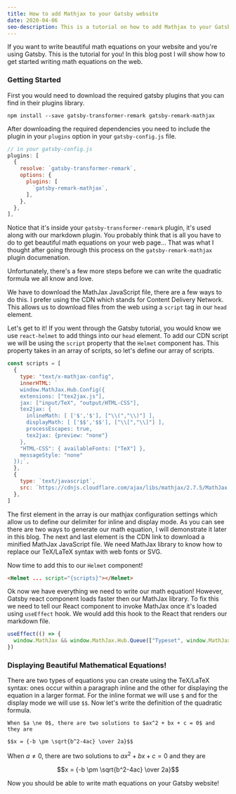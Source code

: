 ```yaml
---
title: How to add Mathjax to your Gatsby website
date: 2020-04-06
seo-description: This is a tutorial on how to add Mathjax to your Gatsby website.
---
```


If you want to write beautiful math equations on your website and you're using Gatsby. This is the tutorial for you! In this blog post I will show how to get started writing math equations on the web.

### Getting Started

First you would need to download the required gatsby plugins that you can find in their plugins library.

```
npm install --save gatsby-transformer-remark gatsby-remark-mathjax
```

After downloading the required dependencies you need to include the plugin in your `plugins` option in your `gatsby-config.js` file.

```javascript
// in your gatsby-config.js
plugins: [
  {
    resolve: `gatsby-transformer-remark`,
    options: {
      plugins: [
        `gatsby-remark-mathjax`,
      ],
    },
  },
],
```

Notice that it's inside your `gatsby-transformer-remark` plugin, it's used along with our markdown plugin. You probably think that is all you have to do to get beautiful math equations on your web page... That was what I thought after going through this process on the `gatsby-remark-mathjax` plugin documenation.

Unfortunately, there's a few more steps before we can write the quadratic formula we all know and love.

We have to download the MathJax JavaScript file, there are a few ways to do this. I prefer using the CDN which stands for Content Delivery Network. This allows us to download files from the web using a `script` tag in our `head` element.

Let's get to it! If you went through the Gatsby tutorial, you would know we use `react-helmet` to add things into our `head` element. To add our CDN script we will be using the `script` property that the `Helmet` component has. This property takes in an array of scripts, so let's define our array of scripts.

```javascript
const scripts = [
  {
    type: "text/x-mathjax-config",
    innerHTML: `
    window.MathJax.Hub.Config({
    extensions: ["tex2jax.js"],
    jax: ["input/TeX", "output/HTML-CSS"],
    tex2jax: {
      inlineMath: [ ['$','$'], ["\\(","\\)"] ],
      displayMath: [ ['$$','$$'], ["\\[","\\]"] ],
      processEscapes: true,
      tex2jax: {preview: "none"}
    },
    "HTML-CSS": { availableFonts: ["TeX"] },
    messageStyle: "none"
  });`,
  },
  {
    type: `text/javascript`,
    src: `https://cdnjs.cloudflare.com/ajax/libs/mathjax/2.7.5/MathJax.js?config=TeX-AMS-MML_HTMLorMML`,
  },
]
```

The first element in the array is our mathjax configuration settings which allow us to define our delimiter for inline and display mode. As you can see there are two ways to generate our math equation, I will demonstrate it later in this blog. The next and last element is the CDN link to download a minified MathJax JavaScript file. We need MathJax library to know how to replace our TeX/LaTeX syntax with web fonts or SVG.

Now time to add this to our `Helmet` component!

```html
<Helmet ... script="{scripts}"></Helmet>
```

Ok now we have everything we need to write our math equation! However, Gatsby react component loads faster then our MathJax library. To fix this we need to tell our React component to invoke MathJax once it's loaded using `useEffect` hook. We would add this hook to the React that renders our markdown file.

```javascript
useEffect(() => {
  window.MathJax && window.MathJax.Hub.Queue(["Typeset", window.MathJax.Hub])
})
```

### Displaying Beautiful Mathematical Equations!

There are two types of equations you can create using the TeX/LaTeX syntax: ones occur within a paragraph inline and the other for displaying the equation in a larger format. For the inline format we will use `$` and for the display mode we will use `$$`. Now let's write the definition of the quadratic formula.

```
When $a \ne 0$, there are two solutions to $ax^2 + bx + c = 0$ and they are

$$x = {-b \pm \sqrt{b^2-4ac} \over 2a}$$
```

When $a \ne 0$, there are two solutions to $ax^2 + bx + c = 0$ and they are

$$x = {-b \pm \sqrt{b^2-4ac} \over 2a}$$

Now you should be able to write math equations on your Gatsby website!
